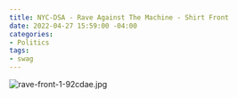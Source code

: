```yaml
---
title: NYC-DSA - Rave Against The Machine - Shirt Front
date: 2022-04-27 15:59:00 -04:00
categories:
- Politics
tags:
- swag
---
```


![rave-front-1-92cdae.jpg](/uploads/rave-front-1-92cdae.jpg)
